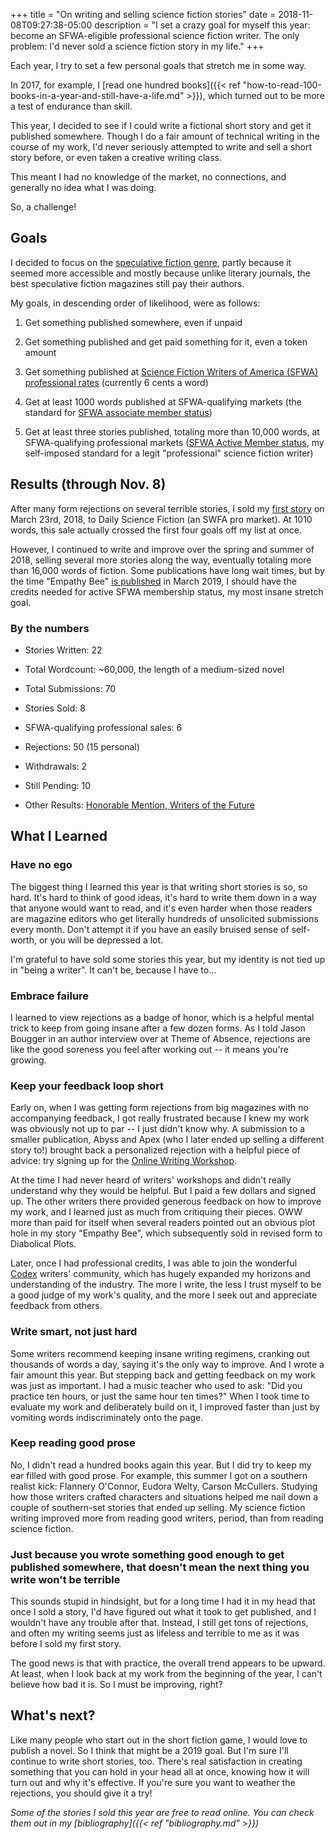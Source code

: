 +++
title = "On writing and selling science fiction stories"
date = 2018-11-08T09:27:38-05:00
description = "I set a crazy goal for myself this year: become an SFWA-eligible professional science fiction writer. The only problem: I'd never sold a science fiction story in my life."
+++

Each year, I try to set a few personal goals that stretch me in some way.

In 2017, for example, I [read one hundred books]({{< ref "how-to-read-100-books-in-a-year-and-still-have-a-life.md" >}}), which turned out to be more a test of endurance than skill.

This year, I decided to see if I could write a fictional short story and get it published somewhere. Though I do a fair amount of technical writing in the course of my work, I'd never seriously attempted to write and sell a short story before, or even taken a creative writing class.

This meant I had no knowledge of the market, no connections, and generally no idea what I was doing.

So, a challenge!

## Goals

I decided to focus on the [speculative fiction genre](https://en.wikipedia.org/wiki/Speculative_fiction), partly because it seemed more accessible and mostly because unlike literary journals, the best speculative fiction magazines still pay their authors.

My goals, in descending order of likelihood, were as follows:

1. Get something published somewhere, even if unpaid

1. Get something published and get paid something for it, even a token amount

1. Get something published at [Science Fiction Writers of America (SFWA) professional rates](https://www.sfwa.org/about/join-us/sfwa-membership-requirements/#short) (currently 6 cents a word)

1. Get at least 1000 words published at SFWA-qualifying markets (the standard for [SFWA associate member status](https://www.sfwa.org/about/join-us/sfwa-membership-requirements/#associate))

1. Get at least three stories published, totaling more than 10,000 words, at SFWA-qualifying professional markets ([SFWA Active Member status](https://www.sfwa.org/about/join-us/sfwa-membership-requirements/#active), my self-imposed standard for a legit "professional" science fiction writer)

## Results (through Nov. 8)

After many form rejections on several terrible stories, I sold my [first story](https://dailysciencefiction.com/science-fiction/biotech/forrest-brazeal/memory-foam) on March 23rd, 2018, to Daily Science Fiction (an SWFA pro market). At 1010 words, this sale actually crossed the first four goals off my list at once. 

However, I continued to write and improve over the spring and summer of 2018, selling several more stories along the way, eventually totaling more than 16,000 words of fiction. Some publications have long wait times, but by the time "Empathy Bee" [is published](http://www.diabolicalplots.com/the-diabolical-plots-year-five-fiction-lineup/) in March 2019, I should have the credits needed for active SFWA membership status, my most insane stretch goal.

### By the numbers

- Stories Written: 22

- Total Wordcount: ~60,000, the length of a medium-sized novel

- Total Submissions: 70

- Stories Sold: 8

- SFWA-qualifying professional sales: 6

- Rejections: 50 (15 personal)

- Withdrawals: 2

- Still Pending: 10

- Other Results: [Honorable Mention, Writers of the Future](https://www.writersofthefuture.com/writers-of-the-future-3rd-quarter-standings-for-year-35/)

## What I Learned

### Have no ego
The biggest thing I learned this year is that writing short stories is so, so hard. It's hard to think of good ideas, it's hard to write them down in a way that anyone would want to read, and it's even harder when those readers are magazine editors who get literally hundreds of unsolicited submissions every month. Don't attempt it if you have an easily bruised sense of self-worth, or you will be depressed a lot.

I'm grateful to have sold some stories this year, but my identity is not tied up in "being a writer". It can't be, because I have to...

### Embrace failure
I learned to view rejections as a badge of honor, which is a helpful mental trick to keep from going insane after a few dozen forms. As I told Jason Bougger in an author interview over at Theme of Absence, rejections are like the good soreness you feel after working out -- it means you're growing.

### Keep your feedback loop short
Early on, when I was getting form rejections from big magazines with no accompanying feedback, I got really frustrated because I knew my work was obviously not up to par -- I just didn't know why. A submission to a smaller publication, Abyss and Apex (who I later ended up selling a different story to!) brought back a personalized rejection with a helpful piece of advice: try signing up for the [Online Writing Workshop](https://sff.onlinewritingworkshop.com/).

At the time I had never heard of writers' workshops and didn't really understand why they would be helpful. But I paid a few dollars and signed up. The other writers there provided generous feedback on how to improve my work, and I learned just as much from critiquing their pieces. OWW more than paid for itself when several readers pointed out an obvious plot hole in my story "Empathy Bee", which subsequently sold in revised form to Diabolical Plots.

Later, once I had professional credits, I was able to join the wonderful [Codex](http://www.codexwriters.com/) writers' community, which has hugely expanded my horizons and understanding of the industry. The more I write, the less I trust myself to be a good judge of my work's quality, and the more I seek out and appreciate feedback from others.

### Write smart, not just hard
Some writers recommend keeping insane writing regimens, cranking out thousands of words a day, saying it's the only way to improve. And I wrote a fair amount this year. But stepping back and getting feedback on my work was just as important. I had a music teacher who used to ask: "Did you practice ten hours, or just the same hour ten times?" When I took time to evaluate my work and deliberately build on it, I improved faster than just by vomiting words indiscriminately onto the page.

### Keep reading good prose
No, I didn't read a hundred books again this year. But I did try to keep my ear filled with good prose. For example, this summer I got on a southern realist kick: Flannery O'Connor, Eudora Welty, Carson McCullers. Studying how those writers crafted characters and situations helped me nail down a couple of southern-set stories that ended up selling. My science fiction writing improved more from reading good writers, period, than from reading science fiction.

### Just because you wrote something good enough to get published somewhere, that doesn't mean the next thing you write won't be terrible
This sounds stupid in hindsight, but for a long time I had it in my head that once I sold a story, I'd have figured out what it took to get published, and I wouldn't have any trouble after that. Instead, I still get tons of rejections, and often my writing seems just as lifeless and terrible to me as it was before I sold my first story. 

The good news is that with practice, the overall trend appears to be upward. At least, when I look back at my work from the beginning of the year, I can't believe how bad it is. So I must be improving, right?

## What's next?

Like many people who start out in the short fiction game, I would love to publish a novel. So I think that might be a 2019 goal. But I'm sure I'll continue to write short stories, too. There's real satisfaction in creating something that you can hold in your head all at once, knowing how it will turn out and why it's effective. If you're sure you want to weather the rejections, you should give it a try!

*Some of the stories I sold this year are free to read online. You can check them out in my [bibliography]({{< ref "bibliography.md" >}})*
